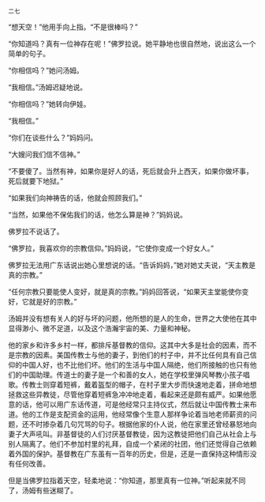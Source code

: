     二七 

   “想天空！”他用手向上指。“不是很棒吗？”

   “你知道吗？真有一位神存在呢！”佛罗拉说。她平静地也很自然地，说出这么一个简单的句子。

   “你相信吗？”她问汤姆。

   “我相信。”汤姆迟疑地说。

   “你相信吗？”她转向伊娃。

   “我相信。”

   “你们在谈些什么？”妈妈问。

   “大嫂问我们信不信神。”

   “不要傻了。当然有神，如果你是好人的话，死后就会升上西天，如果你做坏事，死后就要下地狱。”

   “如果我们向神祷告的话，他就会照顾我们。”

   “当然，如果他不保佑我们的话，他怎么算是神？”妈妈说。

   佛罗拉不说话了。

   “佛罗拉，我喜欢你的宗教信仰。”妈妈说，“它使你变成一个好女人。”

   佛罗拉无法用广东话说出她心里想说的话。“告诉妈妈，”她对她丈夫说，“天主教是真的宗教。”

   “任何宗教只要能使人变好，就是真的宗教。”妈妈回答说，“如果天主堂能使你变好，它就是好的宗教。”

   汤姆并没有想有关人的好与坏的问题，他所想的是人的生命，世界之大使他在其中显得渺小、微不足道，以及这个浩瀚宇宙的美、力量和神秘。

   他的家乡和许多乡村一样，都排斥基督教的信仰。这其中大多是社会的因素，而不是宗教的因素。美国传教士与他的妻子，到他们的村子中，并不比任何具有自己信仰的中国人好，也不比他们坏。他们的生活与中国人隔绝，他们所接触的也只有他们的中国助理。传道士的妻子是一个和善的女人，她在学校里弹风琴教小孩子唱歌。传教士则穿着短裤，戴着盔型的帽子，在村子里大步而快速地走着，拼命地想拯救这些异教徒，尽管他穿着短裤急冲冲地走着，看起来还是颇有威严。如果他愿意的话，他可以用广东话传道，可是他经常只主持仪式，然后就让中国传教士来布道。他的工作是支配资金的运用，他经常像个生意人那样争论着当地老师薪资的问题，还不时掺杂着几句咒骂的句子。根据他家的仆人说，他在家里还曾经暴怒地向妻子大声吼叫。非基督徒的人们讨厌基督教徒，因为这教徒把他们自己从社会上与别人隔离了。他们不参加村里的礼拜，自成一个紧闭的社团，他们还觉得自己依赖着外国的保护。基督教在广东虽有一百年的历史，但是，还是一直保持这种情形没有任何改善。

   但是当佛罗拉指着天空，轻柔地说：“你知道，那里真有一位神。”听起来就不同了，汤姆有些迷糊了。

